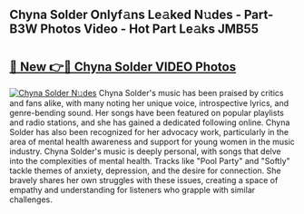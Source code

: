 ## Chyna Solder Onlyf𝚊ns Le𝚊ked N𝚞des - Part-B3W Photos Video - Hot Part Le𝚊ks JMB55

# <h2><a href="http://ab34416.deff.icu/?id=Chyna+Solder">🔗 New 👉🔴 Chyna Solder VIDEO Photos</a></h2>

[![Chyna Solder N𝚞des](https://i.imgur.com/rIISA9y.gif)](http://ab34416.deff.icu/?id=Chyna+Solder)
Chyna Solder's music has been praised by critics and fans alike, with many noting her unique voice, introspective lyrics, and genre-bending sound. Her songs have been featured on popular playlists and radio stations, and she has gained a dedicated following online. Chyna Solder has also been recognized for her advocacy work, particularly in the area of mental health awareness and support for young women in the music industry. Chyna Solder's music is deeply personal, with songs that delve into the complexities of mental health. Tracks like "Pool Party" and "Softly" tackle themes of anxiety, depression, and the desire for connection. She bravely shares her own struggles with these issues, creating a space of empathy and understanding for listeners who grapple with similar challenges.
